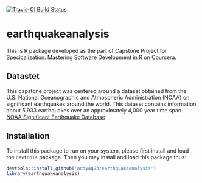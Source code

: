 [![Travis-CI Build Status](https://travis-ci.org/addyag93/earthquakeanalysis.svg?branch=master)](https://travis-ci.org/addyag93/earthquakeanalysis)

# earthquakeanalysis
This is R package developed as the part of Capstone Project for Specicalization: Mastering Software Development in R on Coursera.

## Datastet
This capstone project was centered around a dataset obtained from the U.S. National Oceanographic and Atmospheric Administration (NOAA) on significant earthquakes around the world. This dataset contains information about 5,933 earthquakes over an approximately 4,000 year time span.
 [NOAA Significant Earthquake Database](https://www.ngdc.noaa.gov/nndc/struts/form?t=101650&s=1&d=1)

## Installation

To install this package to run on your system, please first install and load the `devtools` package. Then you may install and load this package thus:

```r
devtools::install_github('addyag93/earthquakeanalysis')
library(earthquakeanalysis)
